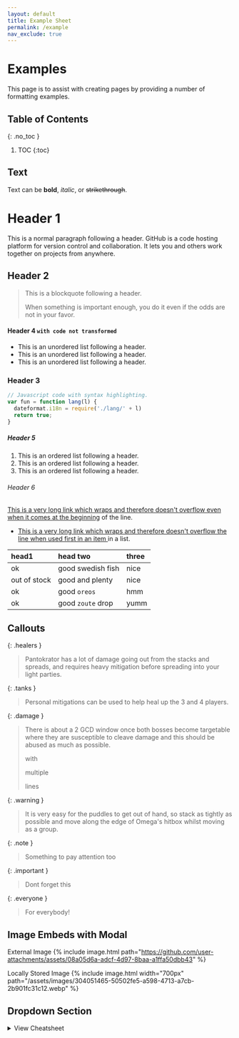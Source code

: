 ```yaml
---
layout: default
title: Example Sheet
permalink: /example
nav_exclude: true
---
```


# Examples

This page is to assist with creating pages by providing a number of formatting examples.

## Table of Contents
{: .no_toc }

1. TOC
{:toc}

## Text

Text can be **bold**, _italic_, or ~~strikethrough~~.

# Header 1

This is a normal paragraph following a header. GitHub is a code hosting platform for version control and collaboration. It lets you and others work together on projects from anywhere.

## Header 2

> This is a blockquote following a header.
>
> When something is important enough, you do it even if the odds are not in your favor.

#### Header 4 `with code not transformed`

*   This is an unordered list following a header.
*   This is an unordered list following a header.
*   This is an unordered list following a header.

### Header 3

```js
// Javascript code with syntax highlighting.
var fun = function lang(l) {
  dateformat.i18n = require('./lang/' + l)
  return true;
}
```

##### Header 5

1.  This is an ordered list following a header.
2.  This is an ordered list following a header.
3.  This is an ordered list following a header.

###### Header 6

[This is a very long link which wraps and therefore doesn't overflow
even when it comes at the beginning](.) of the line.

- [This is a very long link which wraps and therefore doesn't overflow the line
  when used first in an item ](.) in a list.

| head1        | head two          | three |
|:-------------|:------------------|:------|
| ok           | good swedish fish | nice  |
| out of stock | good and plenty   | nice  |
| ok           | good `oreos`      | hmm   |
| ok           | good `zoute` drop | yumm  |

## Callouts

{: .healers }
> Pantokrator has a lot of damage going out from the stacks and spreads, and requires heavy mitigation before spreading into your light parties.

{: .tanks }
> Personal mitigations can be used to help heal up the 3 and 4 players.

{: .damage }
> There is about a 2 GCD window once both bosses become targetable where they are susceptible to cleave damage and this should be abused as much as possible. 
>
> with
>
> multiple
> 
> lines

{: .warning }
> It is very easy for the puddles to get out of hand, so stack as tightly as possible and move along the edge of Omega's hitbox whilst moving as a group. 

{: .note }
> Something to pay attention too

{: .important }
> Dont forget this

{: .everyone }
> For everybody!

## Image Embeds with Modal

External Image
{% include image.html path="https://github.com/user-attachments/assets/08a05d6a-adcf-4d97-8baa-a1ffa50dbb43" %}

Locally Stored Image
{% include image.html width="700px" path="/assets/images/304051465-50502fe5-a598-4713-a7cb-2b901fc31c12.webp" %}

## Dropdown Section 

<details markdown=1>
<summary>View Cheatsheet</summary>
<a href="{{ site.baseurl }}/assets/images/cheatsheets/topcheatsheet.webp" target="_blank"><img src="{{ site.baseurl }}/assets/images/cheatsheets/topcheatsheet.webp"></a>
</details>